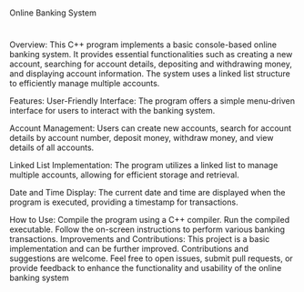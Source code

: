 #
Online Banking System
#
Overview:
This C++ program implements a basic console-based online banking system. It provides essential functionalities such as creating a new account, searching for account details, depositing and withdrawing money, and displaying account information. The system uses a linked list structure to efficiently manage multiple accounts.

Features:
User-Friendly Interface: The program offers a simple menu-driven interface for users to interact with the banking system.

Account Management: Users can create new accounts, search for account details by account number, deposit money, withdraw money, and view details of all accounts.

Linked List Implementation: The program utilizes a linked list to manage multiple accounts, allowing for efficient storage and retrieval.

Date and Time Display: The current date and time are displayed when the program is executed, providing a timestamp for transactions.

How to Use:
Compile the program using a C++ compiler.
Run the compiled executable.
Follow the on-screen instructions to perform various banking transactions.
Improvements and Contributions:
This project is a basic implementation and can be further improved. Contributions and suggestions are welcome. Feel free to open issues, submit pull requests, or provide feedback to enhance the functionality and usability of the online banking system
